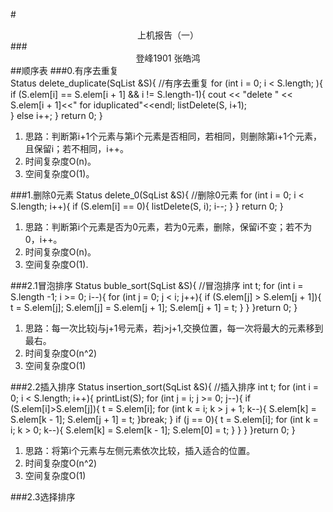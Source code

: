 #<center>上机报告（一）</center>
###<center>登峰1901 张皓鸿 </center>
##顺序表
###0.有序去重复  
    Status delete_duplicate(SqList &S){     //有序去重复
	   for (int i = 0; i < S.length; ){
		    if (S.elem[i] == S.elem[i + 1] && i != S.length-1){
			cout << "delete " << S.elem[i + 1]<<" for iduplicated"<<endl;
			listDelete(S, i+1);		
		}
		else i++;
	   }
	   return 0;
    }
1. 思路：判断第i+1个元素与第i个元素是否相同，若相同，则删除第i+1个元素，且保留i；若不相同，i++。
2. 时间复杂度O(n)。
3. 空间复杂度O(1)。

###1.删除0元素
    Status delete_0(SqList &S){      //删除0元素
	   for (int i = 0; i < S.length; i++){
		   if (S.elem[i] == 0){
			  listDelete(S, i);
			  i--;
		  }
	   }
	   return 0;
    }
1. 思路：判断第i个元素是否为0元素，若为0元素，删除，保留i不变；若不为0，i++。
2. 时间复杂度O(n)。
3. 空间复杂度O(1).

###2.1冒泡排序
    Status buble_sort(SqList &S){    //冒泡排序
	    int t;
	    for (int i = S.length -1; i >= 0; i--){
		    for (int j = 0; j < i; j++){
		    	if (S.elem[j] > S.elem[j + 1]){
				   t = S.elem[j];
				   S.elem[j] = S.elem[j + 1];
				   S.elem[j + 1] = t;
			    }
		    }
	    }return 0;
    }
1. 思路：每一次比较j与j+1号元素，若j>j+1,交换位置，每一次将最大的元素移到最右。
2. 时间复杂度O(n^2)
3. 空间复杂度O(1)

###2.2插入排序
    Status insertion_sort(SqList &S){    //插入排序
	    int t;
	    for (int i = 0; i < S.length; i++){
	    	printList(S);
	    	for (int j = i; j >= 0; j--){
	    		if (S.elem[i]>S.elem[j]){
	    			t = S.elem[i];
	    			for (int k = i; k > j + 1; k--){
	    				S.elem[k] = S.elem[k - 1];
	    				S.elem[j + 1] = t;
	    			}break;
	    		}
	    		if (j == 0){
	    			t = S.elem[i];
	    			for (int k = i; k > 0; k--){
	    				S.elem[k] = S.elem[k - 1];
	    				S.elem[0] = t;
	    			}
	    		}
	    	}
	    }return 0;
    }
1. 思路：将第i个元素与左侧元素依次比较，插入适合的位置。
2. 时间复杂度O(n^2)
3. 空间复杂度O(1)

###2.3选择排序





   
